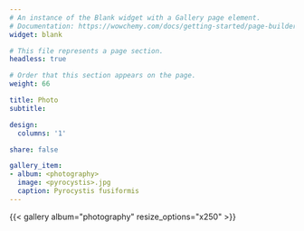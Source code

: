 ```yaml
---
# An instance of the Blank widget with a Gallery page element.
# Documentation: https://wowchemy.com/docs/getting-started/page-builder/
widget: blank

# This file represents a page section.
headless: true

# Order that this section appears on the page.
weight: 66

title: Photo
subtitle:

design:
  columns: '1' 

share: false

gallery_item:
- album: <photography>
  image: <pyrocystis>.jpg
  caption: Pyrocystis fusiformis
---
```


{{< gallery album="photography" resize_options="x250" >}}
